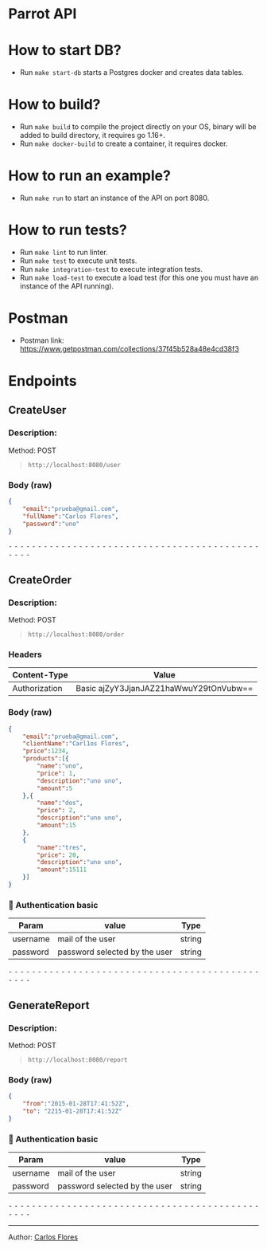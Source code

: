 # Parrot API

# How to start DB?
- Run `make start-db` starts a Postgres docker and creates data tables.

# How to build?
- Run `make build` to compile the project directly on your OS, binary will be added to build directory, it requires go 1.16+.
- Run `make docker-build` to create a container, it requires docker.

# How to run an example?
- Run `make run` to start an instance of the API on port 8080.

# How to run tests?
- Run `make lint` to run linter.
- Run `make test` to execute unit tests.
- Run `make integration-test` to execute integration tests.
- Run `make load-test` to execute a load test (for this one you must have an instance of the API running).

# Postman
- Postman link: https://www.getpostman.com/collections/37f45b528a48e4cd38f3

# Endpoints

## CreateUser
### Description:
Method: POST
>```
>http://localhost:8080/user
>```
### Body (**raw**)

```json
{
    "email":"prueba@gmail.com",
    "fullName":"Carlos Flores",
    "password":"uno"
}
```


⁃ ⁃ ⁃ ⁃ ⁃ ⁃ ⁃ ⁃ ⁃ ⁃ ⁃ ⁃ ⁃ ⁃ ⁃ ⁃ ⁃ ⁃ ⁃ ⁃ ⁃ ⁃ ⁃ ⁃ ⁃ ⁃ ⁃ ⁃ ⁃ ⁃ ⁃ ⁃ ⁃ ⁃ ⁃ ⁃ ⁃ ⁃ ⁃ ⁃ ⁃ ⁃ ⁃ ⁃ ⁃ ⁃ ⁃


## CreateOrder
### Description:
Method: POST
>```
>http://localhost:8080/order
>```
### Headers

|Content-Type|Value|
|---|---|
|Authorization|Basic ajZyY3JjanJAZ21haWwuY29tOnVubw==|


### Body (**raw**)

```json
{
    "email":"prueba@gmail.com",
    "clientName":"Carl1os Flores",
    "price":1234,
    "products":[{
        "name":"uno",
        "price": 1,
        "description":"uno uno",
        "amount":5
    },{
        "name":"dos",
        "price": 2,
        "description":"uno uno",
        "amount":15
    },
    {
        "name":"tres",
        "price": 20,
        "description":"uno uno",
        "amount":15111
    }]
}
```

### 🔑 Authentication basic

|Param|value|Type|
|---|---|---|
|username|mail of the user|string|
|password|password selected by the user|string|


⁃ ⁃ ⁃ ⁃ ⁃ ⁃ ⁃ ⁃ ⁃ ⁃ ⁃ ⁃ ⁃ ⁃ ⁃ ⁃ ⁃ ⁃ ⁃ ⁃ ⁃ ⁃ ⁃ ⁃ ⁃ ⁃ ⁃ ⁃ ⁃ ⁃ ⁃ ⁃ ⁃ ⁃ ⁃ ⁃ ⁃ ⁃ ⁃ ⁃ ⁃ ⁃ ⁃ ⁃ ⁃ ⁃ ⁃


## GenerateReport
### Description:
Method: POST
>```
>http://localhost:8080/report
>```
### Body (**raw**)

```json
{
    "from":"2015-01-28T17:41:52Z",
    "to": "2215-01-28T17:41:52Z"
}
```

### 🔑 Authentication basic

|Param|value|Type|
|---|---|---|
|username|mail of the user|string|
|password|password selected by the user|string|


⁃ ⁃ ⁃ ⁃ ⁃ ⁃ ⁃ ⁃ ⁃ ⁃ ⁃ ⁃ ⁃ ⁃ ⁃ ⁃ ⁃ ⁃ ⁃ ⁃ ⁃ ⁃ ⁃ ⁃ ⁃ ⁃ ⁃ ⁃ ⁃ ⁃ ⁃ ⁃ ⁃ ⁃ ⁃ ⁃ ⁃ ⁃ ⁃ ⁃ ⁃ ⁃ ⁃ ⁃ ⁃ ⁃ ⁃

_________________________________________________
Author: [Carlos Flores](https://github.com/hellerox)
